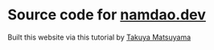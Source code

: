 # Source code for [namdao.dev](https://www.namdao.dev)
Built this website via this tutorial by [Takuya Matsuyama](https://www.youtube.com/watch?v=bSMZgXzC9AA)
